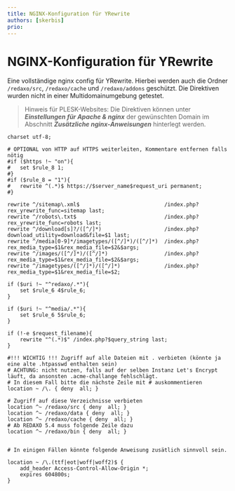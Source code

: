 ```yaml
---
title: NGINX-Konfiguration für YRewrite
authors: [skerbis]
prio:
---
```


# NGINX-Konfiguration für YRewrite

Eine vollständige nginx config für YRewrite. Hierbei werden auch die Ordner `/redaxo/src`, `/redaxo/cache` und `/redaxo/addons` geschützt. Die Direktiven wurden nicht in einer Multidomainumgebung getestet. 

> Hinweis für PLESK-Websites: Die Direktiven können unter ***Einstellungen für Apache & nginx*** der gewünschten Domain im Abschnitt ***Zusätzliche nginx-Anweisungen*** hinterlegt werden. 

```nginx
charset utf-8;

# OPTIONAL von HTTP auf HTTPS weiterleiten, Kommentare entfernen falls nötig
#if ($https !~ "on"){
#	set $rule_8 1;
#}
#if ($rule_8 = "1"){
#	rewrite ^(.*)$ https://$server_name$request_uri permanent;
#}

rewrite ^/sitemap\.xml$                           /index.php?rex_yrewrite_func=sitemap last;
rewrite ^/robots\.txt$                            /index.php?rex_yrewrite_func=robots last;
rewrite ^/download[s]?/([^/]*)                    /index.php?download_utility=download&file=$1 last;
rewrite ^/media[0-9]*/imagetypes/([^/]*)/([^/]*)  /index.php?rex_media_type=$1&rex_media_file=$2&$args;
rewrite ^/images/([^/]*)/([^/]*)                  /index.php?rex_media_type=$1&rex_media_file=$2&$args;
rewrite ^/imagetypes/([^/]*)/([^/]*)              /index.php?rex_media_type=$1&rex_media_file=$2;

if ($uri !~ "^redaxo/.*"){
	set $rule_6 4$rule_6;
}

if ($uri !~ "^media/.*"){
	set $rule_6 5$rule_6;
}

if (!-e $request_filename){
	rewrite "^(.*)$" /index.php?$query_string last;
}

#!!! WICHTIG !!! Zugriff auf alle Dateien mit . verbieten (könnte ja eine alte .htpasswd enthalten sein)
# ACHTUNG: nicht nutzen, falls auf der selben Instanz Let's Encrypt läuft, da ansonsten .acme-challange fehlschlägt.
# In diesem Fall bitte die nächste Zeile mit # auskommentieren
location ~ /\. { deny  all; }

# Zugriff auf diese Verzeichnisse verbieten
location ^~ /redaxo/src { deny  all; }
location ^~ /redaxo/data { deny  all; }
location ^~ /redaxo/cache { deny  all; }
# Ab REDAXO 5.4 muss folgende Zeile dazu
location ^~ /redaxo/bin { deny  all; }
	

# In einigen Fällen könnte folgende Anweisung zusätlich sinnvoll sein. 

location ~ /\.(ttf|eot|woff|woff2)$ {
	add_header Access-Control-Allow-Origin *;
	expires 604800s;
}
```
